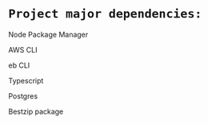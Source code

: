 # `Project major dependencies:`

Node Package Manager

AWS CLI

eb CLI

Typescript

Postgres

Bestzip package
